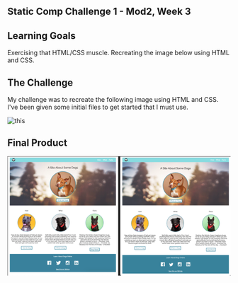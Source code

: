 ## Static Comp Challenge 1 - Mod2, Week 3

## Learning Goals

Exercising that HTML/CSS muscle. Recreating the image below using HTML and CSS.

## The Challenge

My challenge was to recreate the following image using HTML and CSS. I've been given some initial files to get started that I must use.

![this](dog-party-spec.png)

## Final Product

![final product](/images/final-product-compared.png)
